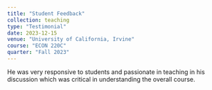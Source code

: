 ```yaml
---
title: "Student Feedback"
collection: teaching
type: "Testimonial"
date: 2023-12-15
venue: "University of California, Irvine"
course: "ECON 220C"
quarter: "Fall 2023"
---
```


He was very responsive to students and passionate in teaching in his discussion which was critical in understanding the overall course.
